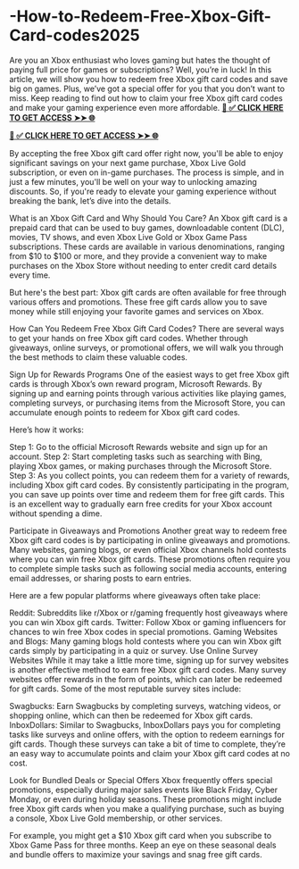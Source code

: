 # -How-to-Redeem-Free-Xbox-Gift-Card-codes2025
Are you an Xbox enthusiast who loves gaming but hates the thought of paying full price for games or subscriptions? Well, you’re in luck! In this article, we will show you how to redeem free Xbox gift card codes and save big on games. Plus, we’ve got a special offer for you that you don’t want to miss. Keep reading to find out how to claim your free Xbox gift card codes and make your gaming experience even more affordable.
**[📌 ✅ CLICK HERE TO GET ACCESS ➤➤ 🌐](https://newmegadeals.xyz/xbox-giftcard/)**

**[📌 ✅ CLICK HERE TO GET ACCESS ➤➤ 🌐](https://newmegadeals.xyz/xbox-giftcard/)**


By accepting the free Xbox gift card offer right now, you'll be able to enjoy significant savings on your next game purchase, Xbox Live Gold subscription, or even on in-game purchases. The process is simple, and in just a few minutes, you'll be well on your way to unlocking amazing discounts. So, if you're ready to elevate your gaming experience without breaking the bank, let’s dive into the details.

What is an Xbox Gift Card and Why Should You Care?
An Xbox gift card is a prepaid card that can be used to buy games, downloadable content (DLC), movies, TV shows, and even Xbox Live Gold or Xbox Game Pass subscriptions. These cards are available in various denominations, ranging from $10 to $100 or more, and they provide a convenient way to make purchases on the Xbox Store without needing to enter credit card details every time.

But here's the best part: Xbox gift cards are often available for free through various offers and promotions. These free gift cards allow you to save money while still enjoying your favorite games and services on Xbox.

How Can You Redeem Free Xbox Gift Card Codes?
There are several ways to get your hands on free Xbox gift card codes. Whether through giveaways, online surveys, or promotional offers, we will walk you through the best methods to claim these valuable codes.

Sign Up for Rewards Programs
One of the easiest ways to get free Xbox gift cards is through Xbox’s own reward program, Microsoft Rewards. By signing up and earning points through various activities like playing games, completing surveys, or purchasing items from the Microsoft Store, you can accumulate enough points to redeem for Xbox gift card codes.

Here’s how it works:

Step 1: Go to the official Microsoft Rewards website and sign up for an account.
Step 2: Start completing tasks such as searching with Bing, playing Xbox games, or making purchases through the Microsoft Store.
Step 3: As you collect points, you can redeem them for a variety of rewards, including Xbox gift card codes.
By consistently participating in the program, you can save up points over time and redeem them for free gift cards. This is an excellent way to gradually earn free credits for your Xbox account without spending a dime.

Participate in Giveaways and Promotions
Another great way to redeem free Xbox gift card codes is by participating in online giveaways and promotions. Many websites, gaming blogs, or even official Xbox channels hold contests where you can win free Xbox gift cards. These promotions often require you to complete simple tasks such as following social media accounts, entering email addresses, or sharing posts to earn entries.

Here are a few popular platforms where giveaways often take place:

Reddit: Subreddits like r/Xbox or r/gaming frequently host giveaways where you can win Xbox gift cards.
Twitter: Follow Xbox or gaming influencers for chances to win free Xbox codes in special promotions.
Gaming Websites and Blogs: Many gaming blogs hold contests where you can win Xbox gift cards simply by participating in a quiz or survey.
Use Online Survey Websites
While it may take a little more time, signing up for survey websites is another effective method to earn free Xbox gift card codes. Many survey websites offer rewards in the form of points, which can later be redeemed for gift cards. Some of the most reputable survey sites include:

Swagbucks: Earn Swagbucks by completing surveys, watching videos, or shopping online, which can then be redeemed for Xbox gift cards.
InboxDollars: Similar to Swagbucks, InboxDollars pays you for completing tasks like surveys and online offers, with the option to redeem earnings for gift cards.
Though these surveys can take a bit of time to complete, they’re an easy way to accumulate points and claim your Xbox gift card codes at no cost.

Look for Bundled Deals or Special Offers
Xbox frequently offers special promotions, especially during major sales events like Black Friday, Cyber Monday, or even during holiday seasons. These promotions might include free Xbox gift cards when you make a qualifying purchase, such as buying a console, Xbox Live Gold membership, or other services.

For example, you might get a $10 Xbox gift card when you subscribe to Xbox Game Pass for three months. Keep an eye on these seasonal deals and bundle offers to maximize your savings and snag free gift cards.

